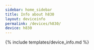```yaml
---
sidebar: home_sidebar
title: Info about h830
layout: deviceinfo
permalink: /devices/h830/
device: h830
---
```

{% include templates/device_info.md %}
